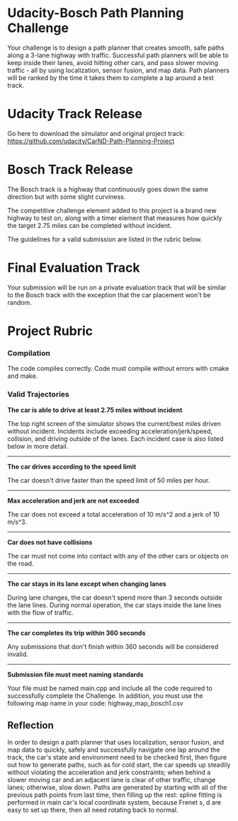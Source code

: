 # Udacity-Bosch Path Planning Challenge
Your challenge is to design a path planner that creates smooth, safe paths along a 3-lane highway with traffic. Successful path planners will be able to keep inside their lanes, avoid hitting other cars, and pass slower moving traffic - all by using localization, sensor fusion, and map data. Path planners will be ranked by the time it takes them to complete a lap around a test track.

# Udacity Track Release
Go here to download the simulator and original project track: https://github.com/udacity/CarND-Path-Planning-Project

# Bosch Track Release
The Bosch track is a highway that continuously goes down the same direction but with some slight curviness. 

The competitive challenge element added to this project is a brand new highway to test on, along with a timer element that measures how quickly the target 2.75 miles can be completed without incident. 

The guidelines for a valid submission are listed in the rubric below.

# Final Evaluation Track
Your submission will be run on a private evaluation track that will be similar to the Bosch track with the exception that the car placement won't be random.

# Project Rubric 


### Compilation
The code compiles correctly. Code must compile without errors with cmake and make.

### Valid Trajectories
**The car is able to drive at least 2.75 miles without incident**        

The top right screen of the simulator shows the current/best miles driven without incident. Incidents include exceeding acceleration/jerk/speed, collision, and driving outside of the lanes. Each incident case is also listed below in more detail.

----------------------------------------------------------------------------------------------------------------------------------------

**The car drives according to the speed limit**

The car doesn't drive faster than the speed limit of 50 miles per hour.

----------------------------------------------------------------------------------------------------------------------------------------

**Max acceleration and jerk are not exceeded**

The car does not exceed a total acceleration of 10 m/s^2 and a jerk of 10 m/s^3.

----------------------------------------------------------------------------------------------------------------------------------------

**Car does not have collisions**

The car must not come into contact with any of the other cars or objects on the road.

----------------------------------------------------------------------------------------------------------------------------------------

**The car stays in its lane except when changing lanes**

During lane changes, the car doesn't spend more than 3 seconds outside the lane lines. During normal operation, the car stays inside the lane lines with the flow of traffic.

----------------------------------------------------------------------------------------------------------------------------------------

**The car completes its trip within 360 seconds**

Any submissions that don't finish within 360 seconds will be considered invalid.

----------------------------------------------------------------------------------------------------------------------------------------

**Submission file must meet naming standards**

Your file must be named main.cpp and include all the code required to successfully complete the Challenge. In addition, you must use the following map name in your code: highway_map_bosch1.csv

## Reflection

In order to design a path planner that uses localization, sensor fusion, and map data to quickly, safely and successfully navigate one lap around the track, the car's state and environment need to be checked first, then figure out how to generate paths, such as for cold start, the car speeds up steadily without violating the acceleration and jerk constraints; when behind a slower moving car and an adjacent lane is clear of other traffic, change lanes; otherwise, slow down.  Paths are generated by starting with all of the previous path points from last time, then filling up the rest: spline fitting is performed in main car's local coordinate system, because Frenet s, d are easy to set up there, then all need rotating back to normal.


